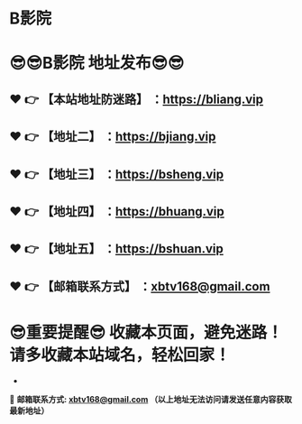 # B影院
:sunglasses::sunglasses:B影院 地址发布:sunglasses::sunglasses:
==
:heart: :point_right: 【本站地址防迷路】 ：https://bliang.vip
------
:heart: :point_right: 【地址二】 ：https://bjiang.vip
------
:heart: :point_right: 【地址三】 ：https://bsheng.vip
------
:heart: :point_right: 【地址四】 ：https://bhuang.vip
------
:heart: :point_right: 【地址五】 ：https://bshuan.vip
------
:heart: :point_right: 【邮箱联系方式】 ：xbtv168@gmail.com
------
:sunglasses:重要提醒:sunglasses: 收藏本页面，避免迷路！请多收藏本站域名，轻松回家！
==

-

:e-mail: __邮箱联系方式: xbtv168@gmail.com （以上地址无法访问请发送任意内容获取最新地址）__
